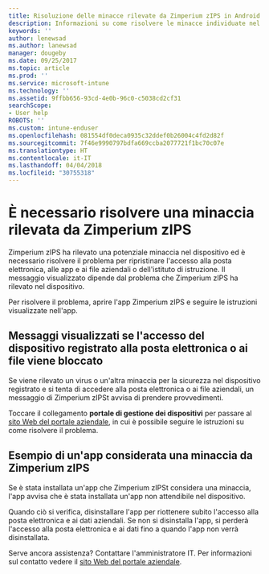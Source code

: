 ```yaml
---
title: Risoluzione delle minacce rilevate da Zimperium zIPS in Android | Microsoft Docs
description: Informazioni su come risolvere le minacce individuate nel dispositivo Android.
keywords: ''
author: lenewsad
ms.author: lanewsad
manager: dougeby
ms.date: 09/25/2017
ms.topic: article
ms.prod: ''
ms.service: microsoft-intune
ms.technology: ''
ms.assetid: 9ffbb656-93cd-4e0b-96c0-c5038cd2cf31
searchScope:
- User help
ROBOTS: ''
ms.custom: intune-enduser
ms.openlocfilehash: 081554df0deca0935c32ddef0b26004c4fd2d82f
ms.sourcegitcommit: 7f46e9990797bdfa669ccba2077721f1bc70c07e
ms.translationtype: HT
ms.contentlocale: it-IT
ms.lasthandoff: 04/04/2018
ms.locfileid: "30755318"
---
```

# <a name="you-need-to-resolve-a-threat-found-by-zimperium-zips"></a>È necessario risolvere una minaccia rilevata da Zimperium zIPS

Zimperium zIPS ha rilevato una potenziale minaccia nel dispositivo ed è necessario risolvere il problema per ripristinare l'accesso alla posta elettronica, alle app e ai file aziendali o dell'istituto di istruzione. Il messaggio visualizzato dipende dal problema che Zimperium zIPS ha rilevato nel dispositivo.

Per risolvere il problema, aprire l'app Zimperium zIPS e seguire le istruzioni visualizzate nell'app.

## <a name="what-you-might-see-if-your-enrolled-device-is-blocked-from-accessing-email-or-files"></a>Messaggi visualizzati se l'accesso del dispositivo registrato alla posta elettronica o ai file viene bloccato

Se viene rilevato un virus o un'altra minaccia per la sicurezza nel dispositivo registrato e si tenta di accedere alla posta elettronica o ai file aziendali, un messaggio di Zimperium zIPSt avvisa di prendere provvedimenti.

Toccare il collegamento **portale di gestione dei dispositivi** per passare al [sito Web del portale aziendale](https://portal.manage.microsoft.com#HelpDeskDialog), in cui è possibile seguire le istruzioni su come risolvere il problema.

## <a name="example-of-an-app-that-zimperium-zips-sees-as-a-threat"></a>Esempio di un'app considerata una minaccia da Zimperium zIPS

Se è stata installata un'app che Zimperium zIPSt considera una minaccia, l'app avvisa che è stata installata un'app non attendibile nel dispositivo.

Quando ciò si verifica, disinstallare l'app per riottenere subito l'accesso alla posta elettronica e ai dati aziendali. Se non si disinstalla l'app, si perderà l'accesso alla posta elettronica e ai dati fino a quando l'app non verrà disinstallata.

Serve ancora assistenza? Contattare l'amministratore IT. Per informazioni sul contatto vedere il [sito Web del portale aziendale](https://portal.manage.microsoft.com#HelpDeskDialog).
